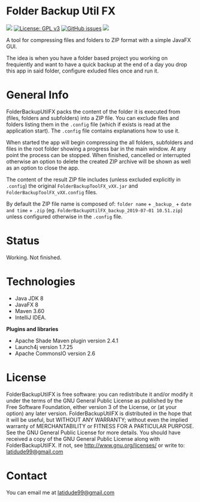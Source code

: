 # Folder Backup Util FX

[![](https://img.shields.io/badge/release-1.0-blue.svg)](https://github.com/latidude99/enquiries/tree/master/release)
[![License: GPL v3](https://img.shields.io/badge/license-GPLv3-blue.svg)](https://www.gnu.org/licenses/gpl-3.0)
[![GitHub issues](https://img.shields.io/badge/issues-open%200-greenred.svg)](https://GitHub.com/latidude99/enquiries/issues/)
[![](https://img.shields.io/badge/%20$%20-buy%20me%20a%20coffe-yellow.svg)](https://www.buymeacoffee.com/zWn1I6bVf)

A tool for compressing files and folders to ZIP format with a simple JavaFX GUI.  
  
The idea is when you have a folder based project you working on frequiently and want 
to have a quick backup at the end of a day you drop this app in said folder, configure exluded files once and run it.   



# General Info

FolderBackupUtilFX packs the content of the folder it is executed from
(files, folders and subfolders) into a ZIP file. You can exclude
 files and folders listing them in the  `.config` file (which 
if exists is read at the application start). The `.config` file contains explanations 
how to use it.

When started the app will begin compressing the all folders, subfolders and files in the root folder showing
a progress bar in the main window. At any point the process can be stopped. When finished, cancelled or interrupted otherwise an option to delete the created ZIP archive will be shown as well as an option to close the app.
  
  
The content of the result  ZIP file includes (unless excluded explicitly in `.config`) the original `FolderBackupToolFX_vXX.jar` and `FolderBackupToolFX_vXX.config` files.   
    

By default the ZIP file name is composed of: `folder name` + `_backup_` + `date and time` + `.zip` 
(eg. `FolderBackupUtilFX_backup_2019-07-01 10.51.zip`) unless configured otherwise in the `.config` file.



# Status

Working. Not finished.

# Technologies
- Java JDK 8
- JavaFX 8
- Maven 3.60
- IntelliJ IDEA. 

**Plugins and libraries**
- Apache Shade Maven plugin  version 2.4.1
- Launch4j version 1.7.25
- Apache CommonsIO version 2.6


# License
FolderBackupUtilFX is free software: you can redistribute it and/or modify it under the terms of the GNU General Public License 
as published by the Free Software Foundation, either version 3 of the License, or (at your option) any later version.
FolderBackupUtilFX is distributed in the hope that it will be useful, but WITHOUT ANY WARRANTY; without even the implied 
warranty of  MERCHANTABILITY or FITNESS FOR A PARTICULAR PURPOSE.  See the GNU General Public License for more details.
You should have received a copy of the GNU General Public License along with FolderBackupUtilFX. 
If not, see http://www.gnu.org/licenses/ or write to: latidude99@gmail.com

# Contact
You can email me at latidude99@gmail.com

